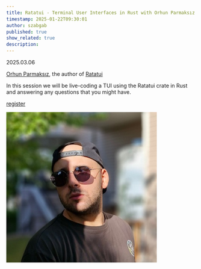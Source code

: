 ```yaml
---
title: Ratatui - Terminal User Interfaces in Rust with Orhun Parmaksız
timestamp: 2025-01-22T09:30:01
author: szabgab
published: true
show_related: true
description:
---
```


2025.03.06

[Orhun Parmaksız](https://www.linkedin.com/in/orhunp/), the author of [Ratatui](https://ratatui.rs/)


In this session we will be live-coding a TUI using the Ratatui crate in Rust and answering any questions that you might have.

<a class="button is-primary" href="https://www.meetup.com/code-mavens/events/305750365/">register</a>

![Orhun Parmaksız](images/orhun-parmaksiz.jpeg)
